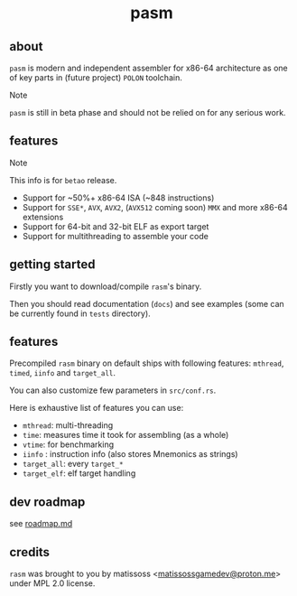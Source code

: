 <div align=center>
    <h1>pasm</h1>
</div>

## about

`pasm` is modern and independent assembler for x86-64 architecture as one of key parts in (future project) `POLON` toolchain.

> [!NOTE]
> `pasm` is still in beta phase and should not be relied on for any serious work.

## features

> [!NOTE]
> This info is for `betao` release.

- Support for ~50%+ x86-64 ISA (~848 instructions)
- Support for `SSE*`, `AVX`, `AVX2`, (`AVX512` coming soon) `MMX` and more x86-64 extensions
- Support for 64-bit and 32-bit ELF as export target
- Support for multithreading to assemble your code

## getting started

Firstly you want to download/compile `rasm`'s binary.

Then you should read documentation (`docs`) and see examples (some can be currently found in `tests` directory).

## features

Precompiled `rasm` binary on default ships with following features: `mthread`, `timed`, `iinfo` and `target_all`.

You can also customize few parameters in `src/conf.rs`.

Here is exhaustive list of features you can use:

- `mthread`: multi-threading
- `time`: measures time it took for assembling (as a whole)
- `vtime`: for benchmarking
- `iinfo` : instruction info (also stores Mnemonics as strings)
- `target_all`: every `target_*`
- `target_elf`: elf target handling

## dev roadmap

see [roadmap.md](roadmap.md)

## credits

`rasm` was brought to you by matissoss \<matissossgamedev@proton.me> under MPL 2.0 license.
